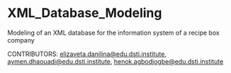 # XML_Database_Modeling
Modeling of an XML database for the information system of a recipe box company

CONTRIBUTORS: elizaveta.danilina@edu.dsti.institute, aymen.dhaouadi@edu.dsti.institute, henok.agbodjogbe@edu.dsti.institute
